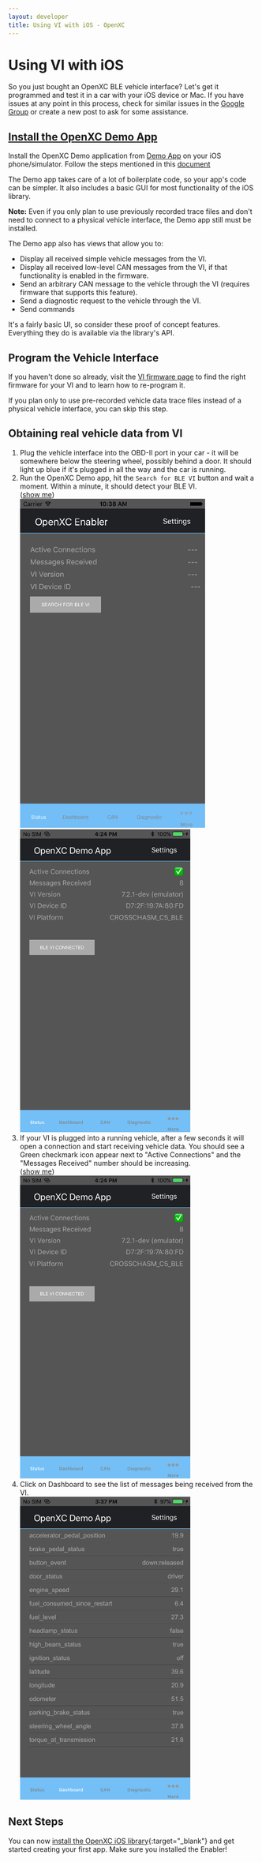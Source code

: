 ```yaml
---
layout: developer
title: Using VI with iOS - OpenXC
---
```


<div class="page-header">
    <h1>Using VI  with iOS</h1>
</div>

So you just bought an OpenXC BLE vehicle interface? Let's get it programmed and
test it in a car with your iOS device or Mac.
If you have issues at any point in this process, check for similar issues in the
[Google Group](http://groups.google.com/group/openxc) or create a new
post to ask for some assistance.

<h2 class="anchored" id="enabler">
<a href="#enabler">Install the OpenXC Demo App</a>
</h2>

Install the OpenXC Demo application from [Demo App](https://github.com/openxc/openxc-ios-app-demo) on your iOS phone/simulator. 
Follow the steps mentioned in this [document](https://github.com/openxc/openxc-ios-app-demo/blob/master/StepsToBuildOpenXCiOSFrameworkAndDemoApp.docx)

The Demo app takes care of a lot of boilerplate code, so your app's code can be
simpler. It also includes a basic GUI for most functionality of the iOS
library.

<div class="alert alert-danger">
<strong>Note:</strong> Even if you only plan to use previously recorded trace
files and don't need to connect to a physical vehicle interface, the Demo app
still must be installed.
</div>

The Demo app also has views that allow you to:

* Display all received simple vehicle messages from the VI.
* Display all received low-level CAN messages from the VI, if that
    functionality is enabled in the firmware.
* Send an arbitrary CAN message to the vehicle through the VI (requires firmware
    that supports this feature).
* Send a diagnostic request to the vehicle through the VI.
* Send commands

It's a fairly basic UI, so consider these proof of concept features. Everything
they do is available via the library's API.

## Program the Vehicle Interface

If you haven't done so already, visit the [VI firmware page](/vehicle-interface/firmware.html) to find the
right firmware for your VI and to learn how to re-program it.

If you plan only to use pre-recorded vehicle data trace files instead of a
physical vehicle interface, you can skip this step.

## Obtaining real vehicle data from VI

<ol>
<li>Plug the vehicle interface into the OBD-II port in your car - it will be
somewhere below the steering wheel, possibly behind a door. It should light up
blue if it's plugged in all the way and the car is running.</li>

<li>Run the OpenXC Demo app, hit the <code>Search for BLE VI</code>
button and wait a moment. Within a minute, it should detect your BLE VI. 
<br/>
(<a class="extra-screenshots-controls" href="#extra-inactive-enabler-screenshots">show me</a>)

<div class="extra-screenshots" id="extra-inactive-enabler-screenshots">
<img title="OpenXC Enabler App" alt="Enabler disconnected" src="/images/test-screenshots/iOS_Enabler_notConnected.png"/>
<img title="OpenXC Enabler App" alt="Enabler pairing" src="/images/test-screenshots/iOS_BLE_Connected.png"/>
</div>

</li>

<li>If your VI is plugged into a running vehicle, after a few seconds it will
open a connection and start receiving vehicle data. You should see a Green checkmark
icon appear next to "Active Connections" and the "Messages Received" number
should be increasing.
<br/>
(<a class="extra-screenshots-controls" href="#extra-active-enabler-screenshots">show me</a>)

<div class="extra-screenshots" id="extra-active-enabler-screenshots">
<img title="OpenXC Enabler App" alt="Enabler connected" src="/images/test-screenshots/iOS_BLE_Connected.png"/>
</div>
</li>

<li>Click on Dashboard to see the list of messages being received from the VI.
<br/>
<img title="OpenXC Enabler App" alt="Enabler dashboard" src="/images/test-screenshots/iOS_Dashboard.png"/>
</li>
</ol>

<div class="page-header">
<h2>Next Steps</h2>
</div>

You can now [install the OpenXC iOS
library](/iOS/library-installation.html){:target="_blank"} and get started creating
your first app. Make sure you installed the Enabler!

[enabler-source]: https://github.com/openxc/openxc-ios-app-demo
